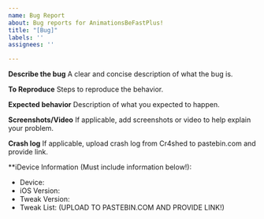 ```yaml
---
name: Bug Report
about: Bug reports for AnimationsBeFastPlus!
title: "[Bug]"
labels: ''
assignees: ''

---
```


**Describe the bug**
A clear and concise description of what the bug is.

**To Reproduce**
Steps to reproduce the behavior.

**Expected behavior**
Description of what you expected to happen.

**Screenshots/Video**
If applicable, add screenshots or video to help explain your problem.

**Crash log**
If applicable, upload crash log from Cr4shed to pastebin.com and provide link.

**iDevice Information (Must include information below!):
 - Device: 
 - iOS Version: 
 - Tweak Version:
 - Tweak List: (UPLOAD TO PASTEBIN.COM AND PROVIDE LINK!)

